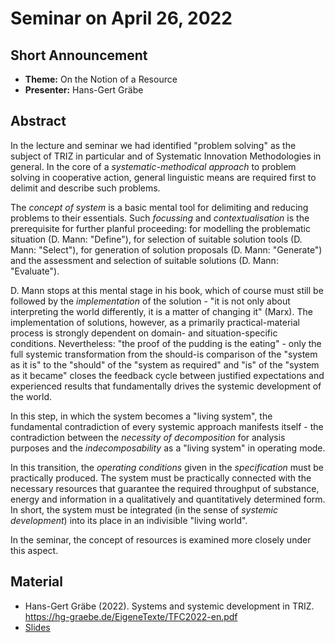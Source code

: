 # Seminar on April 26, 2022

## Short Announcement

* __Theme:__   On the Notion of a Resource
* __Presenter:__ Hans-Gert Gräbe

## Abstract

In the lecture and seminar we had identified "problem solving" as the subject
of TRIZ in particular and of Systematic Innovation Methodologies in general.
In the core of a _systematic-methodical approach_ to problem solving in
cooperative action, general linguistic means are required first to delimit and
describe such problems.

The _concept of system_ is a basic mental tool for delimiting and reducing
problems to their essentials. Such _focussing_ and _contextualisation_ is the
prerequisite for further planful proceeding: for modelling the problematic
situation (D. Mann: "Define"), for selection of suitable solution tools
(D. Mann: "Select"), for generation of solution proposals (D. Mann:
"Generate") and the assessment and selection of suitable solutions (D. Mann:
"Evaluate").

D. Mann stops at this mental stage in his book, which of course must still be
followed by the _implementation_ of the solution - "it is not only about
interpreting the world differently, it is a matter of changing it" (Marx).
The implementation of solutions, however, as a primarily practical-material
process is strongly dependent on domain- and situation-specific conditions.
Nevertheless: "the proof of the pudding is the eating" - only the full
systemic transformation from the should-is comparison of the "system as it is"
to the "should" of the "system as required" and "is" of the "system as it
became" closes the feedback cycle between justified expectations and
experienced results that fundamentally drives the systemic development of the
world.

In this step, in which the system becomes a "living system", the fundamental
contradiction of every systemic approach manifests itself - the contradiction
between the _necessity of decomposition_ for analysis purposes and the
_indecomposability_ as a "living system" in operating mode.

In this transition, the _operating conditions_ given in the _specification_
must be practically produced. The system must be practically connected with
the necessary resources that guarantee the required throughput of substance,
energy and information in a qualitatively and quantitatively determined form.
In short, the system must be integrated (in the sense of _systemic
development_) into its place in an indivisible "living world".

In the seminar, the concept of resources is examined more closely under this
aspect.

## Material

- Hans-Gert Gräbe (2022).  Systems and systemic development in TRIZ.
  <https://hg-graebe.de/EigeneTexte/TFC2022-en.pdf>
- [Slides](Slides.pdf)